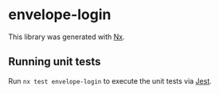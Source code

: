 # envelope-login

This library was generated with [Nx](https://nx.dev).

## Running unit tests

Run `nx test envelope-login` to execute the unit tests via [Jest](https://jestjs.io).
